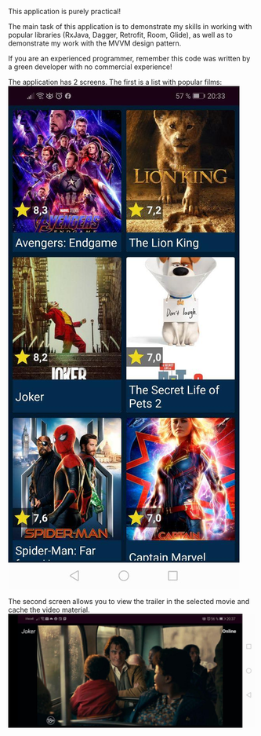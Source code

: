 This application is purely practical!

The main task of this application is to demonstrate my skills 
in working with popular libraries (RxJava, Dagger, Retrofit, Room, Glide), 
as well as to demonstrate my work with the MVVM design pattern.

If you are an experienced programmer, remember this code was written 
by a green developer with no commercial experience!



The application has 2 screens. 
The first is a list with popular films:
![alt text](/app/src/main/res/drawable/screenshot_list_screen.jpg "Popular films list screen")

The second screen allows you to view the trailer 
in the selected movie and cache the video material.
![alt text](/app/src/main/res/drawable/screenshot_player_screen.jpg "Player screen")
